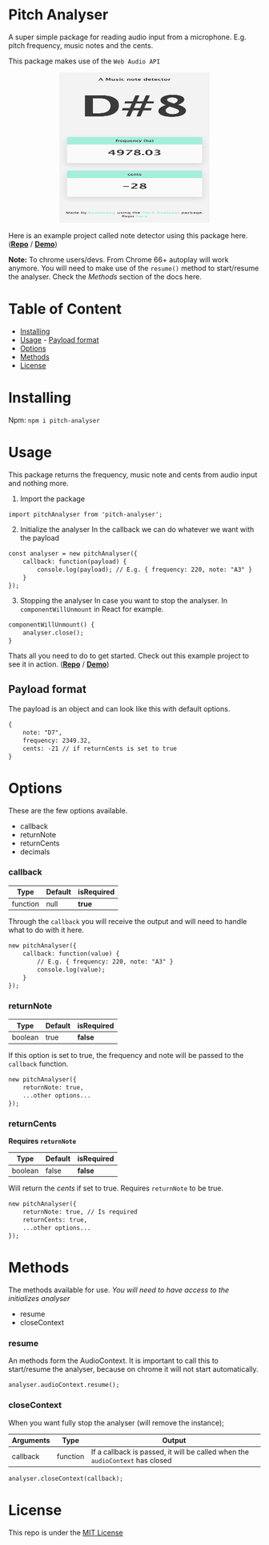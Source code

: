# Pitch Analyser

A super simple package for reading audio input from a microphone. E.g. pitch frequency, music notes and the cents.

This package makes use of the `Web Audio API`

<p align="center">
	<img src="https://github.com/kyunwang/Repo-Images/blob/master/pitch-analyser/note-detector%20example.png" alt="Demo image" width="300" height="300"/>
</p>

Here is an example project called note detector using this package here. (**[Repo](https://github.com/kyunwang/note-detector)** / **[Demo](https://kyunwang.github.io/note-detector/)**)

**Note:** To chrome users/devs. From Chrome 66+ autoplay will work anymore. You will need to make use of the `resume()` method to start/resume the analyser. Check the _Methods_ section of the docs here.

# Table of Content

-  [Installing](#installing)
-  [Usage](#usage) - [Payload format](#payload-format)
-  [Options](#options)
-  [Methods](#methods)
-  [License](#license)

# Installing

Npm: `npm i pitch-analyser`

<!-- Download: link full | min ? (would it work?) -->

# Usage

This package returns the frequency, music note and cents from audio input and nothing more.

1. Import the package

```
import pitchAnalyser from 'pitch-analyser';
```

2. Initialize the analyser
   In the callback we can do whatever we want with the payload

```
const analyser = new pitchAnalyser({
	callback: function(payload) {
		console.log(payload); // E.g. { frequency: 220, note: "A3" }
	}
});
```

3. Stopping the analyser
   In case you want to stop the analyser. In `componentWillUnmount` in React for example.

```
componentWillUnmount() {
	analyser.close();
}
```

Thats all you need to do to get started. Check out this example project to see it in action. (**[Repo](https://github.com/kyunwang/note-detector)** / **[Demo](https://kyunwang.github.io/note-detector/)**)

## Payload format

The payload is an object and can look like this with default options.

```
{
	note: "D7",
	frequency: 2349.32,
	cents: -21 // if returnCents is set to true
}
```

# Options

These are the few options available.

-  callback
-  returnNote
-  returnCents
-  decimals

### callback

| Type     | Default | isRequired |
| -------- | ------- | ---------- |
| function | null    | **true**   |

Through the `callback` you will receive the output and will need to handle what to do with it here.

```
new pitchAnalyser({
	callback: function(value) {
		// E.g. { frequency: 220, note: "A3" }
		console.log(value);
	}
});
```

### returnNote

| Type    | Default | isRequired |
| ------- | ------- | ---------- |
| boolean | true    | **false**  |

If this option is set to true, the frequency and note will be passed to the `callback` function.

```
new pitchAnalyser({
	returnNote: true,
	...other options...
});
```

### returnCents

**Requires `returnNote`**

| Type    | Default | isRequired |
| ------- | ------- | ---------- |
| boolean | false   | **false**  |

Will return the _cents_ if set to true. Requires `returnNote` to be true.

```
new pitchAnalyser({
	returnNote: true, // Is required
	returnCents: true,
	...other options...
});
```

# Methods

The methods available for use.
_You will need to have access to the initializes analyser_

-  resume
-  closeContext

### resume

An methods form the AudioContext. It is important to call this to start/resume the analyser, because on chrome it will not start automatically.

```
analyser.audioContext.resume();
```

### closeContext

When you want fully stop the analyser (will remove the instance);

| Arguments | Type     | Output                                                                        |
| --------- | -------- | ----------------------------------------------------------------------------- |
| callback  | function | If a callback is passed, it will be called when the `audioContext` has closed |

```
analyser.closeContext(callback);
```

# License

This repo is under the [MIT License](https://github.com/kyunwang/pitch-analyser/blob/master/LICENSE)
